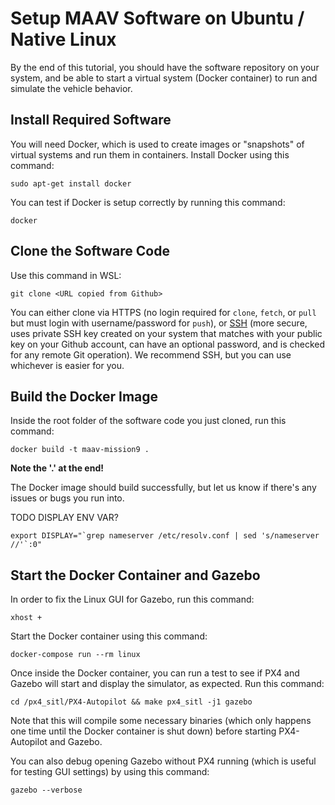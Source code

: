 # Setup MAAV Software on Ubuntu / Native Linux

By the end of this tutorial, you should have the software repository on your system, and be able to start a virtual system (Docker container) to run and simulate the vehicle behavior.

## Install Required Software

You will need Docker, which is used to create images or "snapshots" of virtual systems and run them in containers. Install Docker using this command:
```
sudo apt-get install docker
```

You can test if Docker is setup correctly by running this command:
```
docker
```

## Clone the Software Code

Use this command in WSL:
```
git clone <URL copied from Github>
```

You can either clone via HTTPS (no login required for `clone`, `fetch`, or `pull` but must login with username/password for `push`), or [SSH](https://docs.github.com/en/github/authenticating-to-github/connecting-to-github-with-ssh/generating-a-new-ssh-key-and-adding-it-to-the-ssh-agent) (more secure, uses private SSH key created on your system that matches with your public key on your Github account, can have an optional password, and is checked for any remote Git operation). We recommend SSH, but you can use whichever is easier for you.

## Build the Docker Image

Inside the root folder of the software code you just cloned, run this command:
```
docker build -t maav-mission9 .
```
**Note the '.' at the end!**

The Docker image should build successfully, but let us know if there's any issues or bugs you run into.

TODO DISPLAY ENV VAR?
```
export DISPLAY="`grep nameserver /etc/resolv.conf | sed 's/nameserver //'`:0"
```

## Start the Docker Container and Gazebo

In order to fix the Linux GUI for Gazebo, run this command:
```
xhost +
```

Start the Docker container using this command:
```
docker-compose run --rm linux
```

Once inside the Docker container, you can run a test to see if PX4 and Gazebo will start and display the simulator, as expected. Run this command:
```
cd /px4_sitl/PX4-Autopilot && make px4_sitl -j1 gazebo
```
Note that this will compile some necessary binaries (which only happens one time until the Docker container is shut down) before starting PX4-Autopilot and Gazebo.

You can also debug opening Gazebo without PX4 running (which is useful for testing GUI settings) by using this command:
```
gazebo --verbose
```
